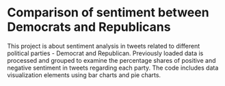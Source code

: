 # Comparison of sentiment between Democrats and Republicans

This project is about sentiment analysis in tweets related to different political parties - Democrat and Republican.
Previously loaded data is processed and grouped to examine the percentage shares of positive and negative sentiment in tweets regarding each party.
The code includes data visualization elements using bar charts and pie charts.
